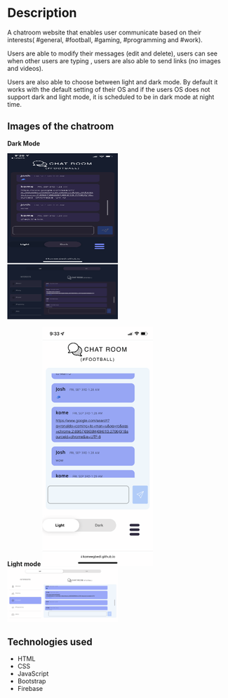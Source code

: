 # Description

   A chatroom website that enables user communicate based on their interests( #general, #football, #gaming, #programming and #work). 
   
   Users are able to modify their messages (edit and delete), users can see when  other users are typing , users are also able to send links (no images and videos). 

Users are also able to choose between light and dark mode. By default it works with the default setting of their OS and if the users OS does not support dark and light mode, it is scheduled to be in dark mode at night time.

## Images of the chatroom

**Dark Mode**

 <img src="mobile-dark.png" width="50%"  height ="250" alt="Mobile Version - Dark Mode">  <img src="desktop.PNG" width="50%" alt="Desktop Version - Dark Mode">
 
**Light mode**
 <img src= "mobile-light.PNG" width="50%" alt="Mobile Version - Light Mode">  <img src="desktop-light.PNG " width="50%" alt="Desktop Version - Light Mode">

## Technologies used

 - HTML
 - CSS
 - JavaScript
 - Bootstrap
 - Firebase

